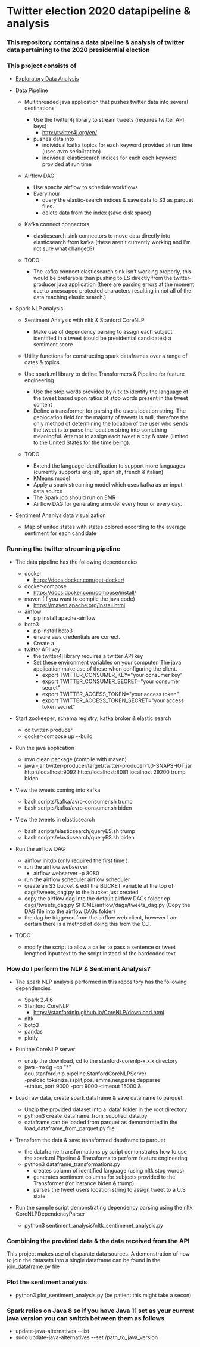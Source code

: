 # Twitter election 2020 datapipeline & analysis  #

### This repository contains a data pipeline & analysis of twitter data pertaining to the 2020 presidential election ###

### This project consists of ###
* [Exploratory Data Analysis](eda/README.md)
    


* Data Pipeline
    - Multithreaded java application that pushes twitter data into several destinations
        - Use the twitter4j library to stream tweets (requires twitter API keys)
            - http://twitter4j.org/en/
        - pushes data into 
            - individual kafka topics for each keyword provided at run time (uses avro serialization)
            - individual elasticsearch indices for each each keyword provided at run time
    
    - Airflow DAG
        - Use apache airflow to schedule workflows
        - Every hour
            - query the elastic-search indices & save data to S3 as parquet files.
            - delete data from the index (save disk space) 
        
    - Kafka connect connectors
        - elasticsearch sink connectors to move data directly into elasticsearch from kafka (these aren't currently working and I'm not sure what changed?) 
    - TODO     
        - The kafka connect elasticsearch sink isn't working properly, this would be preferable than pushing to ES directly from the twitter-producer java application (there
    are parsing errors at the moment due to unescaped protected characters resulting in not all of the data reaching elastic search.) 

* Spark NLP analysis
    - Sentiment Analysis with nltk & Stanford CoreNLP
        - Make use of dependency parsing to assign each subject identified in a tweet (could be presidential candidates) a sentiment score  
    
    - Utility functions for constructing spark dataframes over a range of dates & topics.  
    
    - Use spark.ml library to define Transformers & Pipeline for feature engineering
        - Use the stop words provided by nltk to identify the language of the tweet based upon ratios of stop words present in the tweet content
        - Define a transformer for parsing the users location string.  The geolocation field for the majority of tweets is null, therefore the only method of determining the location of the user who sends the tweet is to parse the location string into something meaningful.  Attempt to assign each tweet a city & state (limited to the United States for the time being).    
    - TODO
        - Extend the language identification to support more languages (currently supports english, spanish, french & italian)
        - KMeans model
        - Apply a spark streaming model which uses kafka as an input data source
        - The Spark job should run on EMR
        - Airflow DAG for generating a model every hour or every day.  
* Sentiment Ananlys data visualization
    - Map of united states with states colored according to the average sentiment for each candidate



### Running the twitter streaming pipeline  ### 
* The data pipeline has the following dependencies
    - docker
        - https://docs.docker.com/get-docker/
    - docker-compose
        - https://docs.docker.com/compose/install/
    - maven (If you want to compile the java code)
        - https://maven.apache.org/install.html 
    - airflow
        - pip install apache-airflow
    - boto3
        - pip install boto3
        - ensure aws credentials are correct.
        - Create a  
    - twitter API key
        - the twitter4j library requires a twitter API key
        - Set these environment variables on your computer.  The java application make use of these when configuring the client.  
            - export TWITTER_CONSUMER_KEY="your consumer key"
            - export TWITTER_CONSUMER_SECRET="your consumer secret"
            - export TWITTER_ACCESS_TOKEN="your access token"
            - export TWITTER_ACCESS_TOKEN_SECRET="your access token secret"

* Start zookeeper, schema registry,  kafka broker & elastic search
    - cd twitter-producer
    - docker-compose up --build
    
* Run the java application 
    - mvn clean package (compile with maven)
    - java -jar twitter-producer/target/twitter-producer-1.0-SNAPSHOT.jar http://localhost:9092 http://localhost:8081 localhost 29200 trump biden

* View the tweets coming into kafka
    - bash scripts/kafka/avro-consumer.sh trump
    - bash scripts/kafka/avro-consumer.sh biden
    
* View the tweets in elasticsearch
    - bash scripts/elasticsearch/queryES.sh trump
    - bash scripts/elasticsearch/queryES.sh biden
    
* Run the airflow DAG
    - airflow initdb (only required the first time )
    - run the airflow webserver 
        - airflow webserver -p 8080
    - run the airflow scheduler
        airflow scheduler
    - create an S3 bucket & edit the BUCKET variable at the top of dags/tweets_dag.py to the bucket just created
    - copy the airflow dag into the default airflow DAGs folder
        cp dags/tweets_dag.py $HOME/airflow/dags/tweets_dag.py (Copy the DAG file into the airflow DAGs folder)
    - the dag be triggered  from the airflow web client, however I am certain there is a method of doing this from the CLI.
    
* TODO
    - modify the script to allow a caller to pass a sentence or tweet lengthed input text to the script instead of the hardcoded text 
    
    
    
### How do I perform the NLP & Sentiment Analysis?    ###
* The spark NLP analysis performed in this repository has the following dependencies
    - Spark 2.4.6
    - Stanford CoreNLP
        - https://stanfordnlp.github.io/CoreNLP/download.html
    - nltk
    - boto3
    - pandas
    - plotly
      
* Run the CoreNLP server
    - unzip the download, cd to the stanford-corenlp-x.x.x directory 
    -  java -mx4g -cp "*" edu.stanford.nlp.pipeline.StanfordCoreNLPServer \
            -preload tokenize,ssplit,pos,lemma,ner,parse,depparse \
            -status_port 9000 -port 9000 -timeout 15000 &

* Load raw data, create spark dataframe & save dataframe to parquet 
    - Unzip the provided dataset into a 'data' folder in the root directory  
    - python3 create_dataframe_from_supplied_data.py 
    - dataframe can be loaded from parquet as demonstrated in the load_dataframe_from_parquet.py file. 
    
* Transform the data & save transformed dataframe to parquet
    - the dataframe_transformations.py script demonstrates how to use the spark.ml Pipeline & Transforms to perform feature engineering
    - python3 dataframe_transformations.py
        - creates column of identified language (using nltk stop words)
        - generates sentiment columns for subjects provided to the Transformer (for instance biden & trump)
        - parses the tweet users location string to assign tweet to a U.S state
        
* Run the sample script demonstrating dependency parsing using the nltk CoreNLPDependencyParser 
    - python3 sentiment_analysis/nltk_sentimenet_analysis.py

### Combining the provided data & the data received from the API ###
This project makes use of disparate data sources.  A demonstration of how to join the datasets into a single dataframe can be found in the join_dataframe.py file


### Plot the sentiment analysis ### 
* python3 plot_sentiment_analysis.py  (be patient this might take a secon)


### Spark relies on Java 8 so if you have Java 11 set as your current java version you can switch between them as follows  ### 
* update-java-alternatives --list
* sudo update-java-alternatives --set /path_to_java_version